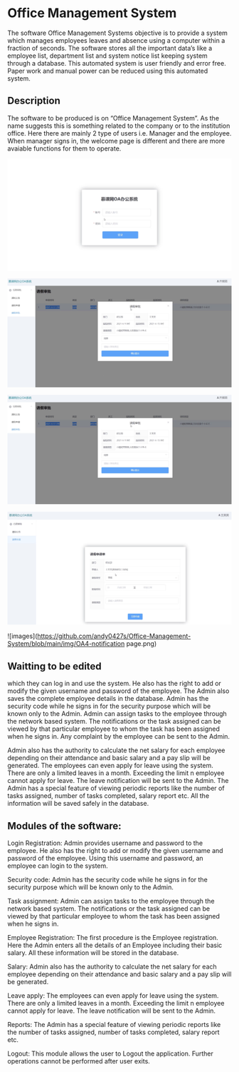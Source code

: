 # Office Management System

The software Office Management Systems objective is to provide a system which manages employees leaves and absence using a computer within a fraction of seconds. The software stores all the important data’s like a employee list, department list and system notice list keeping system through a database. This automated system is user friendly and error free. Paper work and manual power can be reduced using this automated system.

## Description

The software to be produced is on “Office Management System”. As the name suggests this is something related to the company or to the institution office. Here there are mainly 2 type of users i.e. Manager and the employee. When manager signs in, the welcome page is different and there are more avaiable functions for them to operate. 

![images](https://github.com/andy0427s/Office-Management-System/blob/main/img/OA1-login%20page.png)


![images](https://github.com/andy0427s/Office-Management-System/blob/main/img/OA2-OA%20page.png)

![images](https://github.com/andy0427s/Office-Management-System/blob/main/img/OA2-OA%20page.png)

![images](https://github.com/andy0427s/Office-Management-System/blob/main/img/OA3-application%20page.png)

![images](https://github.com/andy0427s/Office-Management-System/blob/main/img/OA4-notification page.png)


## Waitting to be edited



which they can log in and use the system. He also has the right to add or modify the given username and password of the employee. The Admin also saves the complete employee details in the database. Admin has the security code while he signs in for the security purpose which will be known only to the Admin. Admin can assign tasks to the employee through the network based system. The notifications or the task assigned can be viewed by that particular employee to whom the task has been assigned when he signs in. Any complaint by the employee can be sent to the Admin.

Admin also has the authority to calculate the net salary for each employee depending on their attendance and basic salary and a pay slip will be generated. The employees can even apply for leave using the system. There are only a limited leaves in a month. Exceeding the limit n employee cannot apply for leave. The leave notification will be sent to the Admin. The Admin has a special feature of viewing periodic reports like the number of tasks assigned, number of tasks completed, salary report etc. All the information will be saved safely in the database.

## Modules of the software:

Login Registration: Admin provides username and password to the employee. He also has the right to add or modify the given username and password of the employee. Using this username and password, an employee can login to the system.

Security code: Admin has the security code while he signs in for the security purpose which will be known only to the Admin.

Task assignment: Admin can assign tasks to the employee through the network based system. The notifications or the task assigned can be viewed by that particular employee to whom the task has been assigned when he signs in.

Employee Registration: The first procedure is the Employee registration. Here the Admin enters all the details of an Employee including their basic salary. All these information will be stored in the database.

Salary: Admin also has the authority to calculate the net salary for each employee depending on their attendance and basic salary and a pay slip will be generated.

Leave apply: The employees can even apply for leave using the system. There are only a limited leaves in a month. Exceeding the limit n employee cannot apply for leave. The leave notification will be sent to the Admin.

Reports: The Admin has a special feature of viewing periodic reports like the number of tasks assigned, number of tasks completed, salary report etc.

Logout: This module allows the user to Logout the application. Further operations cannot be performed after user exits.
